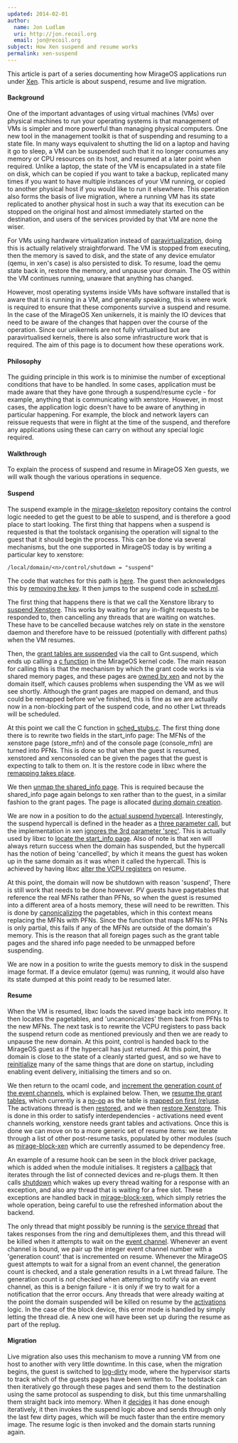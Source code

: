 ```yaml
---
updated: 2014-02-01
author:
  name: Jon Ludlam
  uri: http://jon.recoil.org
  email: jon@recoil.org
subject: How Xen suspend and resume works
permalink: xen-suspend
---
```


This article is part of a series documenting how MirageOS applications run under
[Xen](http://www.xenproject.org/). This article is about suspend, resume and
live migration.

#### Background

One of the important advantages of using virtual machines (VMs)
over physical machines to run your operating systems is that
management of VMs is simpler and more powerful than managing physical
computers. One new tool in the management toolkit is that of
suspending and resuming to a state file. In many ways equivalent to
shutting the lid on a laptop and having it go to sleep, a VM can be
suspended such that it no longer consumes any memory or CPU resources
on its host, and resumed at a later point when required. Unlike a
laptop, the state of the VM is encapsulated in a state
file on disk, which can be copied if you want to take a backup,
replicated many times if you want to have multiple instances of your
VM running, or copied to another physical host if you would like to
run it elsewhere. This operation also forms the basis of live
migration, where a running VM has its state replicated to another
physical host in such a way that its execution can be stopped on the
original host and almost immediately started on the destination, and
users of the services provided by that VM are none the wiser.

For VMs using hardware virtualization instead of
[paravirtualization](http://en.wikipedia.org/wiki/Paravirtualization), doing
this is actually relatively straightforward. The VM is stopped from executing,
then the memory is saved to disk, and the state of any device emulator (qemu,
in xen's case) is also persisted to disk. To resume, load the qemu
state back in, restore the memory, and unpause your domain. The
OS within the VM continues running, unaware that anything has
changed.

However, most operating systems inside VMs have software installed
that is aware that it is running in a VM, and generally speaking, this
is where work is required to ensure that these components survive a
suspend and resume. In the case of the MirageOS Xen unikernels, it is
mainly the IO devices that need to be aware of the changes that happen
over the course of the operation. Since our unikernels are not fully
virtualised but are paravirtualised kernels, there is also some
infrastructure work that is required. The aim of this page is to
document how these operations work.

#### Philosophy

The guiding principle in this work is to minimise the number of
exceptional conditions that have to be handled. In some cases,
application must be made aware that they have gone through a
suspend/resume cycle - for example, anything that is communicating
with xenstore. However, in most cases, the application logic
doesn't have to be aware of anything in particular happening.
For example, the block and network layers can reissue requests that were
in flight at the time of the suspend, and therefore any applications
using these can carry on without any special logic required.

#### Walkthrough

To explain the process of suspend and resume in MirageOS Xen guests,
we will walk though the various operations in sequence.

#### Suspend

The suspend example in the [mirage-skeleton](https://github.com/mirage/mirage-skeleton) repository
contains the control logic needed to get the guest to be able to
suspend, and is therefore a good place to start looking.
The first thing that happens when a suspend is requested is that the
toolstack organising the operation will signal to the guest that it
should begin the process. This can be done via several mechanisms, but
the one supported in MirageOS today is by writing a particular key to
xenstore:

    /local/domain/<n>/control/shutdown = "suspend"

The code that watches for this path is
[here](https://github.com/mirage/mirage-skeleton/blob/b9729f90cfd2c0ddf39a1217749440f2a9288090/suspend/mirage_guest_agent.ml#L17).
The guest then acknowledges this by
[removing the key](https://github.com/mirage/mirage-skeleton/blob/b9729f90cfd2c0ddf39a1217749440f2a9288090/suspend/mirage_guest_agent.ml#L21).
It then jumps to the suspend code in
[sched.ml](https://github.com/mirage/mirage-platform/blob/a47758c696797498e3eb7f3aac90830e2993090d/xen/lib/sched.ml#L32).

The first thing that happens there is that we call the Xenstore
library to
[suspend Xenstore](https://github.com/mirage/ocaml-xenstore/blob/master/client/xs_client_lwt.ml#L227). This
works by waiting for any in-flight requests to be responded to, then
cancelling any threads that are waiting on watches. These have to be
cancelled because watches rely on state in the xenstore daemon and
therefore have to be reissued (potentially with different paths) when the VM resumes.

Then, the
[grant tables are suspended](https://github.com/mirage/mirage-platform/blob/a47758c696797498e3eb7f3aac90830e2993090d/xen/lib/sched.ml#L35)
via the call to Gnt.suspend, which ends up calling a
[c function](https://github.com/mirage/mirage-platform/blob/a47758c696797498e3eb7f3aac90830e2993090d/xen/runtime/kernel/gnttab_stubs.c#L164)
in the MirageOS kernel code. The main reason for calling this is that
the mechanism by which the grant code works is via shared memory
pages, and these pages are [owned by xen](https://github.com/mirage/xen/blob/8940a13d6de1295cfdc4a189e0a5610849a9ef59/xen/common/grant_table.c#L1239) and not by the domain itself,
which causes problems when suspending the VM as we will see shortly.
Although the grant pages are mapped on demand, and thus could be
remapped before we've finished, this is fine as
we are actually now in a non-blocking part of the suspend code, and no other
Lwt threads will be scheduled.

At this point we call the C function in
[sched_stubs.c](https://github.com/mirage/mirage-platform/blob/a47758c696797498e3eb7f3aac90830e2993090d/xen/runtime/kernel/sched_stubs.c#L48).
The first thing done there is to rewrite two fields in the start\_info
page: The MFNs of the xenstore page (store\_mfn) and of the console
page (console\_mfn) are turned into PFNs. This is done so that when
the guest is resumed, xenstored and xenconsoled can be given the pages
that the guest is expecting to talk to them on. It is the restore code in
libxc where the [remapping takes place](https://github.com/mirage/xen/blob/8940a13d6de1295cfdc4a189e0a5610849a9ef59/tools/libxc/xc_domain_restore.c#L2035).

We then [unmap the shared_info page](https://github.com/mirage/mirage-platform/blob/a47758c696797498e3eb7f3aac90830e2993090d/xen/runtime/kernel/sched_stubs.c#L59).
This is required because the shared_info page again belongs to
xen rather than to the guest, in a similar fashion to the grant
pages. The page is allocated [during domain creation](https://github.com/mirage/xen/blob/8940a13d6de1295cfdc4a189e0a5610849a9ef59/xen/arch/x86/domain.c#L543).

We are now in a position to do the [actual suspend hypercall](https://github.com/mirage/mirage-platform/blob/a47758c696797498e3eb7f3aac90830e2993090d/xen/runtime/kernel/sched_stubs.c#L62).
Interestingly, the suspend hypercall is defined in the header as a
[three parameter call](https://github.com/mirage/mirage-platform/blob/a47758c696797498e3eb7f3aac90830e2993090d/xen/runtime/include/mini-os/x86/hypercall-x86_64.h#L293),
but the implementation in xen [ignores the 3rd parameter 'srec'](https://github.com/mirage/xen/blob/8940a13d6de1295cfdc4a189e0a5610849a9ef59/xen/common/schedule.c#L924).
This is actually used by libxc to [locate the start_info page](https://github.com/mirage/xen/blob/8940a13d6de1295cfdc4a189e0a5610849a9ef59/tools/libxc/xc_domain_save.c#L1882).
Also of note is that xen will always return success when the domain
has suspended, but the hypercall has the notion of being 'cancelled',
by which it means the guest has woken up in the same domain as it
was when it called the hypercall. This is achieved by having libxc
[alter the VCPU registers](https://github.com/mirage/xen/blob/8940a13d6de1295cfdc4a189e0a5610849a9ef59/tools/libxc/xc_resume.c#L105) on resume.

At this point, the domain will now be shutdown with reason 'suspend',
There is still work that needs to be done however. PV guests have
pagetables that reference the real MFNs rather than PFNs, so when
the guest is resumed into a different area of a hosts memory,
these will need to be rewritten. This is done by [canonicalizing](https://github.com/mirage/xen/blob/8940a13d6de1295cfdc4a189e0a5610849a9ef59/tools/libxc/xc_domain_save.c#L420)
the pagetables, which in this context means replacing the MFNs with
PFNs. Since the function that maps MFNs to PFNs is only partial,
this fails if any of the MFNs are outside of the domain's memory.
This is the reason that all foreign pages such as the grant table
pages and the shared info page needed to be unmapped before
suspending.

We are now in a position to write the guests memory to disk in
the suspend image format. If a device emulator (qemu) was running,
it would also have its state dumped at this point ready to be
resumed later.

#### Resume

When the VM is resumed, libxc loads the saved image back into memory.
It then locates the pagetables, and 'uncanonicalizes' them back from
PFNs to the new MFNs.
The next task is to 
rewrite the VCPU registers to pass back the suspend return code as
mentioned previously and then we are ready to unpause the new domain. At this point,
control is handed back to the MirageOS guest as if the hypercall has just
returned. At this point, the domain is close to the state of a cleanly
started guest, and so we have to [reinitialize](https://github.com/mirage/mirage-platform/blob/a47758c696797498e3eb7f3aac90830e2993090d/xen/runtime/kernel/sched_stubs.c#L69) many of the same things
that are done on startup, including enabling event delivery, initialising
the timers and so on.

We then return to the ocaml code, and
[increment the generation count of the event channels](https://github.com/mirage/mirage-platform/blob/a47758c696797498e3eb7f3aac90830e2993090d/xen/lib/sched.ml#L39), which is explained below.
Then, we
[resume the grant tables](https://github.com/xapi-project/ocaml-xen-lowlevel-libs/blob/ac112b963a3d91cd3ceb414bb5dc0b723b761b2b/lib/gnt.ml#L277),
which currently is a
[no-op](https://github.com/mirage/mirage-platform/blob/a47758c696797498e3eb7f3aac90830e2993090d/xen/runtime/kernel/gnttab_stubs.c#L171)
as the table is
[mapped on first (re)use](https://github.com/xapi-project/ocaml-xen-lowlevel-libs/blob/ac112b963a3d91cd3ceb414bb5dc0b723b761b2b/lib/gnt.ml#L277).
The activations thread is then
[restored](https://github.com/mirage/mirage-platform/blob/a47758c696797498e3eb7f3aac90830e2993090d/xen/lib/activations.ml#L95),
and we then
[restore Xenstore](https://github.com/mirage/mirage-platform/blob/a47758c696797498e3eb7f3aac90830e2993090d/xen/lib/xs.ml#L89). This
is done in this order to satisfy interdependencies - activations need
event channels working, xenstore needs grant tables and
activations. Once this is done we can move on to a more generic set of resume items: we iterate through a list of other post-resume
tasks, populated by other modules (such as [mirage-block-xen](https://github.com/mirage/mirage-block-xen) which are currently assumed to be dependency free.

An example of a resume hook can be seen in the block driver
package, which is added when the module initialises.
It registers a [callback](https://github.com/mirage/mirage-block-xen/blob/master/lib/blkfront.ml#L339) that
iterates through the list of connected devices and re-plugs them.
It then calls [shutdown](https://github.com/mirage/shared-memory-ring/blob/61fe10539b0783ab57f84fe20a25dde9b6018ade/lwt/lwt_ring.ml#L90)
which wakes up every thread waiting for a response with an
exception, and also any thread that is waiting for a free slot.
These exceptions are handled back in [mirage-block-xen](https://github.com/mirage/mirage-block-xen/blob/master/lib/blkfront.ml#L232),
which simply retries the whole operation, being careful to use the
refreshed information about the backend.

The only thread that might possibly be running is the
[service thread](https://github.com/mirage/mirage-block-xen/blob/master/lib/blkfront.ml#L78)
that takes responses from the ring and demultiplexes them, and this
thread will be killed when it attempts to wait on the
[event channel](/wiki/xen-events). Whenever an event channel is bound,
we pair up the integer event channel number with a 'generation count'
that is incremented on resume. Whenever the MirageOS guest attempts to
wait for a signal from an event channel, the generation count is
checked, and a stale generation results in a Lwt thread failure. The
generation count is _not_ checked when attempting to notify via an
event channel, as this is a benign failure - it is only if we try to
wait for a notification that the error occurs. Any threads that were
already waiting at the point the domain suspended will be killed on
resume by the
[activations](https://github.com/mirage/mirage-platform/blob/b5641b343c2bfbd1048d124ee0b77e2b051588dd/xen/lib/activations.ml#L96)
logic. In the case of the block device, this error mode is handled by
simply letting the thread die. A new one will have been set up during
the resume as part of the replug.

#### Migration

Live migration also uses this mechanism to move a running VM from one
host to another with very little downtime. In this case, when the
migration begins, the guest is switched to [log-dirty](https://github.com/mirage/xen/blob/8940a13d6de1295cfdc4a189e0a5610849a9ef59/tools/libxc/xc_domain_save.c#L955) mode, where the
hypervisor starts to track which of the guests pages have been written
to. The toolstack can then iteratively go through these pages and
send them to the destination using the same protocol as suspending to
disk, but this time unmarshalling them straight back into memory. When it [decides](https://github.com/mirage/xen/blob/8940a13d6de1295cfdc4a189e0a5610849a9ef59/tools/libxc/xc_domain_save.c#L1537) it has done enough iteratively, it then invokes the
suspend logic above and sends through only the last few dirty
pages, which will be much faster than the entire memory image. The
resume logic is then invoked and the domain starts running again.


